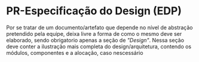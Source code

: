 # PR-Especificação do Design (EDP)

Por se tratar de um documento/artefato que depende no nível de abstração pretendido pela equipe, deixa livre a forma de como o mesmo deve ser elaborado, sendo obrigatorio apenas a seção de *"Design"*. Nessa seção deve conter a ilustração mais completa do design/arquitetura, contendo os módulos, componentes e a alocação, caso nescessário
